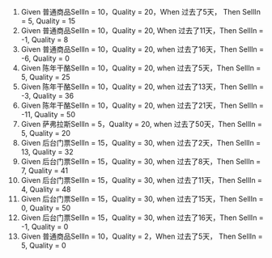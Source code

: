 1. Given 普通商品SellIn = 10，Quality = 20，When 过去了5天， Then SellIn = 5, Quality = 15
2. Given 普通商品SellIn = 10，Quality = 20, When 过去了11天，Then SellIn = -1, Quality = 8
3. Given 普通商品SellIn = 10，Quality = 20, when 过去了16天，Then SellIn = -6, Quality = 0
4. Given 陈年干酪SellIn = 10，Quality = 20, when 过去了5天，Then SellIn = 5, Quality = 25
5. Given 陈年干酪SellIn = 10，Quality = 20, when 过去了13天，Then SellIn = -3, Quality = 36
6. Given 陈年干酪SellIn = 10，Quality = 20, when 过去了21天，Then SellIn = -11, Quality = 50
7. Given 萨弗拉斯SellIn = 5，Quality = 20, when 过去了50天，Then SellIn = 5, Quality = 20
8. Given 后台门票SellIn = 15，Quality = 30, when 过去了2天，Then SellIn = 13, Quality = 32
9. Given 后台门票SellIn = 15，Quality = 30, when 过去了8天，Then SellIn = 7, Quality = 41
10. Given 后台门票SellIn = 15，Quality = 30, when 过去了11天，Then SellIn = 4, Quality = 48
11. Given 后台门票SellIn = 15，Quality = 30, when 过去了15天，Then SellIn = 0, Quality = 50
12. Given 后台门票SellIn = 15，Quality = 30, when 过去了16天，Then SellIn = -1, Quality = 0
13. Given 普通商品SellIn = 10，Quality = 2，When 过去了5天， Then SellIn = 5, Quality = 0

